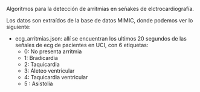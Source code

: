 Algoritmos para la detección de arritmias en señakes de elctrocardiografía.

Los datos son extraídos de la base de datos MIMIC, donde podemos ver lo siguiente:

- ecg_arritmias.json: allí se encuentran los ultimos 20 segundos de las señales de ecg de pacientes en UCI, con 6 etiquetas:
  - 0: No presenta arritmia
  - 1: Bradicardia
  - 2: Taquicardia
  - 3: Aleteo ventricular
  - 4: Taquicardia ventricular
  - 5 : Asistolia
